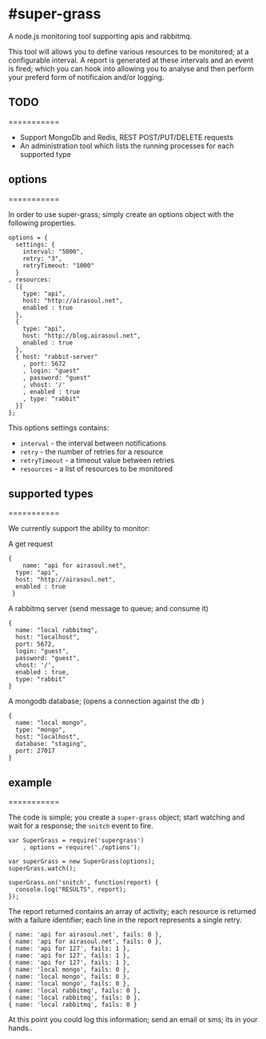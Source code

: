 #super-grass
===========

A node.js monitoring tool supporting apis and rabbitmq.

This tool will allows you to define various resources to be monitored; at a configurable interval.  A report is generated at these intervals and an event is fired; which you can hook into allowing you to analyse and then perform your preferd form of notificaion and/or logging.


## TODO
===========
* Support MongoDb and Redis, REST POST/PUT/DELETE requests
* An administration tool which lists the running processes for each supported type



## options
===========

In order to use super-grass; simply create an options object with the following properties.

```
options = {
  settings: {
    interval: "5000",
    retry: "3",
    retryTimeout: "1000"
  }
, resources: 
  [{
    type: "api",
    host: "http://airasoul.net",
    enabled : true
  },
  {
    type: "api",
    host: "http://blog.airasoul.net",
    enabled : true
  },
  { host: "rabbit-server"
    , port: 5672
    , login: "guest"
    , password: "guest"
    , vhost: '/'
    , enabled : true
    , type: "rabbit"
  }]
};
```

This options settings contains:

* ```interval``` - the interval between notifications
* ```retry``` - the number of retries for a resource
* ```retryTimeout``` - a timeout value between retries
* ```resources``` - a list of resources to be monitored

 
## supported types
===========

We currently support the ability to monitor:

A get request

```
{
	name: "api for airasoul.net",
  type: "api",
  host: "http://airasoul.net",
  enabled : true
 }
```

A rabbitmq server (send message to queue; and consume it)


```
{ 
  name: "local rabbitmq",
  host: "localhost",
  port: 5672,
  login: "guest",
  password: "guest",
  vhost: '/',
  enabled : true,
  type: "rabbit"
}
```

A mongodb database; (opens a connection against the db )

```
{ 
  name: "local mongo",
  type: "mongo",
  host: "localhost",
  database: "staging",
  port: 27017
}
```

  
## example
===========

The code is simple; you create a ```super-grass``` object; start watching and wait for a response; the ```snitch``` event to fire.

```
var SuperGrass = require('supergrass')
    , options = require('./options');

var superGrass = new SuperGrass(options);
superGrass.watch();

superGrass.on('snitch', function(report) {
  console.log("RESULTS", report);
});
```

The report returned contains an array of activity; each resource is returned with a failure identifier; each line in the report represents a single retry.

```
{ name: 'api for airasoul.net', fails: 0 },
{ name: 'api for airasoul.net', fails: 0 },
{ name: 'api for 127', fails: 1 },
{ name: 'api for 127', fails: 1 },
{ name: 'api for 127', fails: 1 },
{ name: 'local mongo', fails: 0 },
{ name: 'local mongo', fails: 0 },
{ name: 'local mongo', fails: 0 },
{ name: 'local rabbitmq', fails: 0 },
{ name: 'local rabbitmq', fails: 0 },
{ name: 'local rabbitmq', fails: 0 } 

```
At this point you could log this information; send an email or sms; its in your hands.. 

